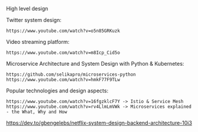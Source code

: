 High level design

Twitter system design:

    https://www.youtube.com/watch?v=o5n85GRKuzk 

Video streaming platform:

    https://www.youtube.com/watch?v=m8Icp_Cid5o 


Microservice Architecture and System Design with Python & Kubernetes:

    https://github.com/selikapro/microservices-python 
    https://www.youtube.com/watch?v=hmkF77F9TLw 


Popular technologies and design aspects:

    https://www.youtube.com/watch?v=16fgzklcF7Y -> Istio & Service Mesh
    https://www.youtube.com/watch?v=rv4LlmLmVWk -> Microservices explained - the What, Why and How 


https://dev.to/gbengelebs/netflix-system-design-backend-architecture-10i3

